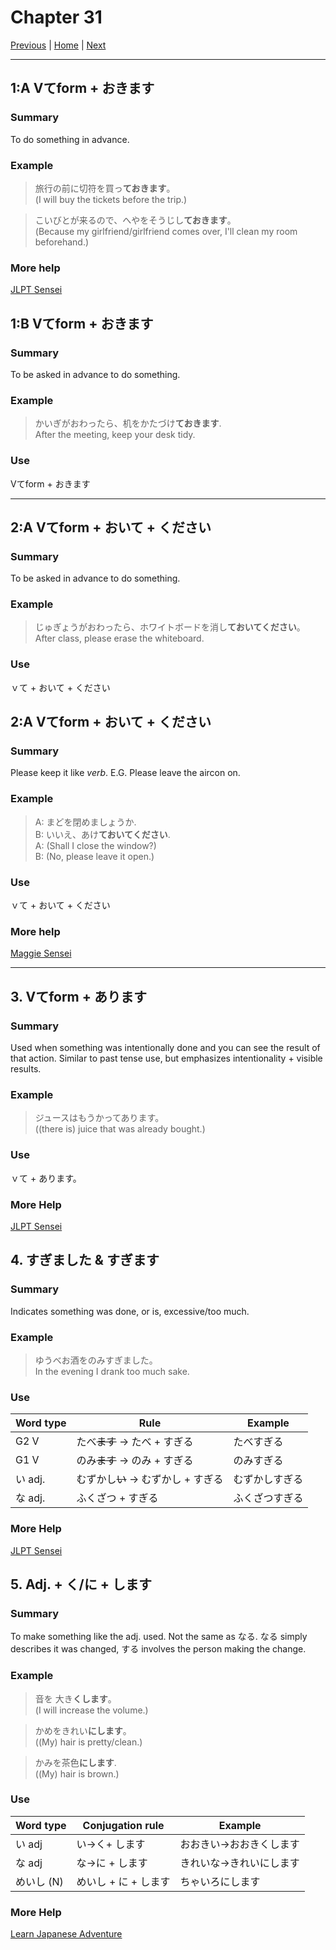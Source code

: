# Chapter 31

[Previous](https://codywahl.github.io/JapaneseLanguageSchoolNotes/pages/J2/30) | [Home](https://codywahl.github.io/JapaneseLanguageSchoolNotes) | [Next](https://codywahl.github.io/JapaneseLanguageSchoolNotes/pages/J2/32)

* * *

## 1:A Vてform + おきます

### Summary

To do something in advance.

### Example  

> 旅行の前に切符を買っ**ておきます**。  
> (I will buy the tickets before the trip.)

> こいびとが来るので、へやをそうじし**ておきます**。  
> (Because my girlfriend/girlfriend comes over, I'll clean my room beforehand.)  

### More help

[JLPT Sensei](https://jlptsensei.com/learn-japanese-grammar/%e3%81%a6%e3%81%8a%e3%81%8f-te-oku-meaning/)

## 1:B Vてform + おきます

### Summary

To be asked in advance to do something.

### Example  

> かいぎがおわったら、机をかたづけ**ておきます**.  
> After the meeting, keep your desk tidy.  

### Use

Vてform + おきます

* * *

## 2:A Vてform + おいて + ください

### Summary

To be asked in advance to do something.

### Example  

> じゅぎょうがおわったら、ホワイトボードを消し**ておいてください**。  
> After class, please erase the whiteboard.  

### Use

ｖて + おいて + ください

## 2:A Vてform + おいて + ください

### Summary

Please keep it like _verb_. E.G. Please leave the aircon on. 

### Example

> A: まどを閉めましょうか.  
> B: いいえ、あけ**ておいてください**.  
> A: (Shall I close the window?)  
> B: (No, please leave it open.) 

### Use

ｖて + おいて + ください

### More help

[Maggie Sensei](http://maggiesensei.com/2017/04/06/new-how-to-use-v%E3%81%A6%E3%81%8A%E3%81%8F-te-oku/)

* * *

## 3. Vてform + あります

### Summary

Used when something was intentionally done and you can see the result of that action.
Similar to past tense use, but emphasizes intentionality + visible results.

### Example

> ジュースはもうかってあります。  
> ((there is) juice that was already bought.)

### Use

ｖて + あります。

### More Help

[JLPT Sensei]()

## 4. すぎました & すぎます

### Summary

Indicates something was done, or is, excessive/too much. 

### Example

> ゆうべお酒をのみすぎました。  
> In the evening I drank too much sake.

### Use

Word type | Rule | Example
------------ | ------------ | ------------
G2 V | たべ~~ます~~ -> たべ + すぎる | たべすぎる
G1 V | のみ~~ます~~ -> のみ + すぎる | のみすぎる
い adj. | むずかし~~い~~ -> むずかし + すぎる |  むずかしすぎる
な adj. | ふくざつ + すぎる | ふくざつすぎる



### More Help

[JLPT Sensei](https://jlptsensei.com/learn-japanese-grammar/%e3%81%99%e3%81%8e%e3%82%8b-sugiru-%e9%81%8e%e3%81%8e%e3%82%8b/)

## 5. Adj. + く/に + します

### Summary

To make something like the adj. used. Not the same as なる. なる simply describes it was changed, する involves the person making the change. 

### Example

> 音を 大き**くします**。  
> (I will increase the volume.)

>かめをきれい**にします**。  
>((My) hair is pretty/clean.)  

> かみを茶色**にします**.  
>((My) hair is brown.)

### Use

Word type | Conjugation rule | Example
------------ | ------------ | ------------
い adj | い→く+ します | おおきい→おおきくします
な adj | な→に + します | きれいな→きれいにします
めいし (N) | めいし + に + します | ちゃいろにします

### More Help

[Learn Japanese Adventure](https://www.learn-japanese-adventure.com/japanese-grammar-make-action.html)